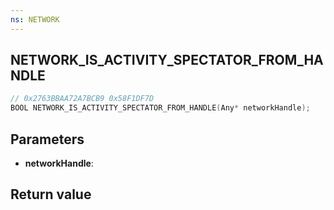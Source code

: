 ```yaml
---
ns: NETWORK
---
```

## NETWORK_IS_ACTIVITY_SPECTATOR_FROM_HANDLE

```c
// 0x2763BBAA72A7BCB9 0x58F1DF7D
BOOL NETWORK_IS_ACTIVITY_SPECTATOR_FROM_HANDLE(Any* networkHandle);
```


## Parameters
* **networkHandle**: 

## Return value
